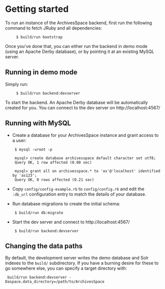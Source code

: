 # Getting started

To run an instance of the ArchivesSpace backend, first run the
following command to fetch JRuby and all dependencies:

         $ build/run bootstrap

Once you've done that, you can either run the backend in demo mode
(using an Apache Derby database), or by pointing it at an existing
MySQL server.


## Running in demo mode

Simply run:

         $ build/run backend:devserver

To start the backend.  An Apache Derby database will be automatically
created for you.  You can connect to the dev server on
http://localhost:4567/


## Running with MySQL

  * Create a database for your ArchivesSpace instance and grant access to a user:

         $ mysql -uroot -p

         mysql> create database archivesspace default character set utf8;
         Query OK, 1 row affected (0.08 sec)

         mysql> grant all on archivesspace.* to 'as'@'localhost' identified by 'as123';
         Query OK, 0 rows affected (0.21 sec)

  * Copy `config/config-example.rb` to `config/config.rb` and edit the `:db_url` configuration entry to match the details of your database.

  * Run database migrations to create the initial schema:

         $ build/run db:migrate

  * Start the dev server and connect to http://localhost:4567/

         $ build/run backend:devserver

## Changing the data paths

By default, the development server writes the demo database and Solr
indexes to the `build/` subdirectory.  If you have a burning desire
for these to go somewhere else, you can specify a target directory
with:

     build/run backend:devserver -Daspace.data_directory=/path/to/ArchivesSpace

